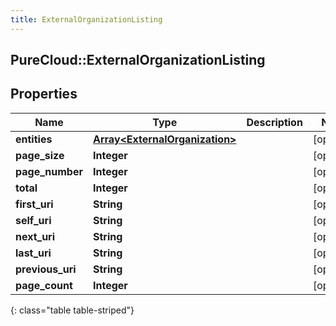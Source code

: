 ```yaml
---
title: ExternalOrganizationListing
---
```

## PureCloud::ExternalOrganizationListing

## Properties

|Name | Type | Description | Notes|
|------------ | ------------- | ------------- | -------------|
| **entities** | [**Array&lt;ExternalOrganization&gt;**](ExternalOrganization.html) |  | [optional] |
| **page_size** | **Integer** |  | [optional] |
| **page_number** | **Integer** |  | [optional] |
| **total** | **Integer** |  | [optional] |
| **first_uri** | **String** |  | [optional] |
| **self_uri** | **String** |  | [optional] |
| **next_uri** | **String** |  | [optional] |
| **last_uri** | **String** |  | [optional] |
| **previous_uri** | **String** |  | [optional] |
| **page_count** | **Integer** |  | [optional] |
{: class="table table-striped"}


